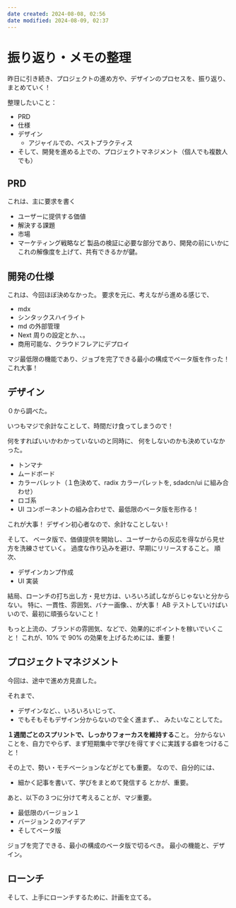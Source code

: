```yaml
---
date created: 2024-08-08, 02:56
date modified: 2024-08-09, 02:37
---
```


# 振り返り・メモの整理

昨日に引き続き、プロジェクトの進め方や、デザインのプロセスを、振り返り、まとめていく！

整理したいこと：

- PRD
- 仕様
- デザイン
  - アジャイルでの、ベストプラクティス
- そして、開発を進める上での、プロジェクトマネジメント（個人でも複数人でも）

## PRD

これは、主に要求を書く

- ユーザーに提供する価値
- 解決する課題
- 市場
- マーケティング戦略など
  製品の検証に必要な部分であり、開発の前にいかにこれの解像度を上げて、共有できるかが鍵。

## 開発の仕様

これは、今回ほぼ決めなかった。
要求を元に、考えながら進める感じで、

- mdx
- シンタックスハイライト
- md の外部管理
- Next 周りの設定とか、、。
- 商用可能な、クラウドフレアにデプロイ

マジ最低限の機能であり、ジョブを完了できる最小の構成でベータ版を作った！
これ大事！

## デザイン

０から調べた。

いつもマジで余計なことして、時間だけ食ってしまうので！

何をすればいいかわかっていないのと同時に、
何をしないのかも決めていなかった。

- トンマナ
- ムードボード
- カラーバレット（１色決めて、radix カラーパレットを, sdadcn/ui に組み合わせ）
- ロゴ系
- UI コンポーネントの組み合わせで、最低限のベータ版を形作る！

これが大事！
デザイン初心者なので、余計なことしない！

そして、
ベータ版で、価値提供を開始し、ユーザーからの反応を得ながら見せ方を洗練させていく。
過度な作り込みを避け、早期にリリースすること。
順次、

- デザインカンプ作成
- UI 実装

結局、ローンチの打ち出し方・見せ方は、いろいろ試しながらじゃないと分からない。
特に、一貫性、雰囲気、バナー画像、、が大事！
AB テストしていけばいいので、最初に頑張らないこと！

もっと上流の、ブランドの雰囲気、などで、効果的にポイントを稼いでいくこと！
これが、10% で 90% の効果を上げるためには、重要！

## プロジェクトマネジメント

今回は、途中で進め方見直した。

それまで、

- デザインなど、、いろいろいじって、
- でもそもそもデザイン分からないので全く進まず、、
  みたいなことしてた。

**１週間ごとのスプリントで、しっかりフォーカスを維持する**こと。
分からないことを、自力でやらず、まず短期集中で学びを得てすぐに実践する癖をつけること！

その上で、勢い・モチベーションなどがとても重要。
なので、自分的には、

- 細かく記事を書いて、学びをまとめて発信する
  とかが、重要。

あと、以下の３つに分けて考えることが、マジ重要。

- 最低限のバージョン１
- バージョン２のアイデア
- そしてベータ版

ジョブを完了できる、最小の構成のベータ版で切るべき。
最小の機能と、デザイン。

## ローンチ

そして、上手にローンチするために、計画を立てる。
